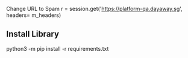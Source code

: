 Change URL to Spam
r = session.get('https://platform-qa.dayaway.sg', headers= m_headers)

## Install Library
python3 -m pip install -r requirements.txt    